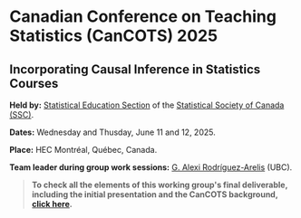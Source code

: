 # Canadian Conference on Teaching Statistics (CanCOTS) 2025

## Incorporating Causal Inference in Statistics Courses

**Held by:** [Statistical Education Section](https://ssc.ca/en/about/sections-regions/statistical-education) of the [Statistical Society of Canada (SSC)](https://ssc.ca/en).

**Dates:** Wednesday and Thusday, June 11 and 12, 2025.

**Place:** HEC Montréal, Québec, Canada.

**Team leader during group work sessions:** [G. Alexi Rodríguez-Arelis](https://alexrod.netlify.app/) (UBC).

> **To check all the elements of this working group's final deliverable, including the initial presentation and the CanCOTS background, [**click here**](https://alexrod61.github.io/cancots-2025-causal-inf-deliverable/).**
